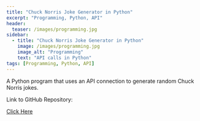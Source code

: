 ```yaml
---
title: "Chuck Norris Joke Generator in Python"
excerpt: "Programming, Python, API"
header:
  teaser: /images/programming.jpg
sidebar:
  - title: "Chuck Norris Joke Generator in Python"
    image: /images/programming.jpg
    image_alt: "Programming"
    text: "API calls in Python"
tags: [Programming, Python, API]
---
```

A Python program that uses an API connection to generate random Chuck Norris jokes.

Link to GitHub Repository:

[Click Here](https://github.com/davidsuffolk/Chuck-Norris-Joke-API-in-Python)
